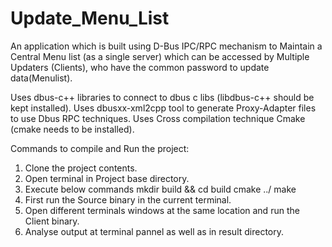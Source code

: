 # Update_Menu_List
An application which is built using D-Bus IPC/RPC mechanism to Maintain a Central Menu list (as a single server) which can be accessed by Multiple Updaters (Clients), who have the common password to update data(Menulist).

Uses dbus-c++ libraries to connect to dbus c libs (libdbus-c++ should be kept installed).
Uses dbusxx-xml2cpp tool to generate Proxy-Adapter files to use Dbus RPC techniques.
Uses Cross compilation technique Cmake (cmake needs to be installed).

Commands to compile and Run the project:

1. Clone the project contents.
2. Open terminal in Project base directory.
3. Execute below commands
    mkdir build && cd build
    cmake ../
    make
4. First run the Source binary in the current terminal.
5. Open different terminals windows at the same location and run the Client binary.
6. Analyse output at terminal pannel as well as in result directory.
